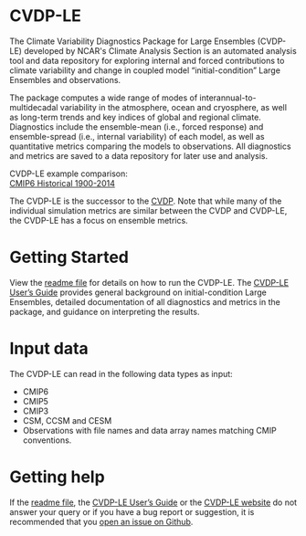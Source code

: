 # CVDP-LE
The Climate Variability Diagnostics Package for Large Ensembles (CVDP-LE) developed by NCAR's Climate Analysis Section is an automated analysis tool and data repository for exploring internal and forced contributions to climate variability and change in coupled model “initial-condition” Large Ensembles and observations.

The package computes a wide range of modes of interannual-to-multidecadal variability in the atmosphere, ocean and cryosphere, as well as long-term trends and key indices of global and regional climate. Diagnostics include the ensemble-mean (i.e., forced response) and ensemble-spread (i.e., internal variability) of each model, as well as quantitative metrics comparing the models to observations. All diagnostics and metrics are saved to a data repository for later use and analysis.

CVDP-LE example comparison:<br>
<a href="http://webext.cgd.ucar.edu/Multi-Case/CVDP-LE_repository/CMIP6_Historical_1900-2014/">CMIP6 Historical 1900-2014</a>

The CVDP-LE is the successor to the <a href="https://github.com/NCAR/CVDP-ncl">CVDP</a>. Note that while many of the individual simulation metrics are similar between the CVDP and CVDP-LE, the CVDP-LE has a focus on ensemble metrics. 

# Getting Started
View the <a href="https://github.com/NCAR/CVDP-LE/blob/master/CVDP-LE_readme_1.0.0.pdf">readme file</a> for details on how to run the CVDP-LE. The <a href="http://dx.doi.org/10.5065/h7c7-f961">CVDP-LE User’s Guide</a> provides general background on initial-condition Large Ensembles, detailed documentation of 
all diagnostics and metrics in the package, and guidance on interpreting the results.

# Input data
The CVDP-LE can read in the following data types as input:
- CMIP6
- CMIP5
- CMIP3
- CSM, CCSM and CESM
- Observations with file names and data array names matching CMIP conventions.

# Getting help
If the <a href="https://github.com/NCAR/CVDP-LE/blob/master/CVDP-LE_readme_1.0.0.pdf">readme file</a>, the <a href="http://dx.doi.org/10.5065/h7c7-f961">CVDP-LE User’s Guide</a> or the <a href="https://www.cesm.ucar.edu/working_groups/CVC/cvdp-le/">CVDP-LE website</a> do not answer your query or if you have a bug report or suggestion, it is recommended that you <a href="https://github.com/NCAR/CVDP-LE/issues">open an issue on Github</a>. 
